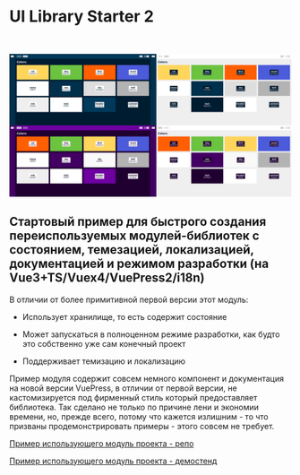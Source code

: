 # UI Library Starter 2

<br />

![Colors](../themes.jpg)

Стартовый пример для быстрого создания переиспользуемых модулей-библиотек с состоянием, темезацией, локализацией, документацией и режимом разработки (на Vue3+TS/Vuex4/VuePress2/i18n)
-----------------------------------------------------------------------------------------------------------------------------------------------------

В отличии от более примитивной первой версии этот модуль:

- Использует хранилище, то есть содержит состояние

- Может запускаться в полноценном режиме разработки, как будто это собственно уже сам конечный проект

- Поддерживает темизацию и локализацию

Пример модуля содержит совсем немного компонент и документация на новой версии VuePress, в отличии от первой версии, не кастомизируется под фирменный стиль который предоставляет библиотека. Так сделано не только по причине лени и экономии времени, но, прежде всего, потому что кажется излишним - то что призваны продемонстрировать примеры - этого совсем не требует.

[Пример использующего модуль проекта - репо](https://github.com/ushliypakostnik/ui-library-2-test)

[Пример использующего модуль проекта - демостенд](https://ui-library-2-test.vercel.app/)
